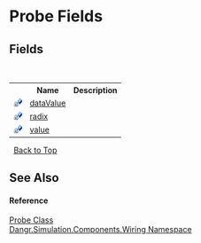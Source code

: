 # Probe Fields
 


## Fields
&nbsp;<table><tr><th></th><th>Name</th><th>Description</th></tr><tr><td>![Private field](media/privfield.gif "Private field")</td><td><a href="F_Dangr_Simulation_Components_Wiring_Probe_dataValue">dataValue</a></td><td /></tr><tr><td>![Private field](media/privfield.gif "Private field")</td><td><a href="F_Dangr_Simulation_Components_Wiring_Probe_radix">radix</a></td><td /></tr><tr><td>![Private field](media/privfield.gif "Private field")</td><td><a href="F_Dangr_Simulation_Components_Wiring_Probe_value">value</a></td><td /></tr></table>&nbsp;
<a href="#probe-fields">Back to Top</a>

## See Also


#### Reference
<a href="T_Dangr_Simulation_Components_Wiring_Probe">Probe Class</a><br /><a href="N_Dangr_Simulation_Components_Wiring">Dangr.Simulation.Components.Wiring Namespace</a><br />